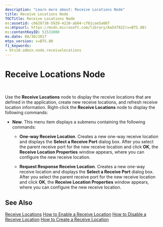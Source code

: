 ```yaml
---
description: "Learn more about: Receive Locations Node"
title: Receive Locations Node
TOCTitle: Receive Locations Node
ms:assetid: c6628738-5929-4220-ab04-cf01cae5a007
ms:mtpsurl: https://msdn.microsoft.com/library/Aa547922(v=BTS.80)
ms:contentKeyID: 51531088
ms.date: 08/30/2017
mtps_version: v=BTS.80
f1_keywords:
- bts10.admin.node.receivelocations
---
```


# Receive Locations Node

 

Use the **Receive Locations** node to display the receive locations that are defined in the application, create new receive locations, and refresh receive location information. Right-click the **Receive Locations** node to display the following commands:

  - **New**. This menu item displays a submenu containing the following commands:
    
      - **One-way Receive Location**. Creates a new one-way receive location and displays the **Select a Receive Port** dialog box. After you select the parent receive port for the new receive location and click **OK**, the **Receive Location Properties** window appears, where you can configure the new receive location.
    
      - **Request Response Receive Location**. Creates a new one-way receive location and displays the **Select a Receive Port** dialog box. After you select the parent receive port for the new receive location and click **OK**, the **Receive Location Properties** window appears, where you can configure the new receive location.

## See Also

[Receive Locations](https://msdn.microsoft.com/library/aa578407\(v=bts.80\))  
[How to Enable a Receive Location](https://msdn.microsoft.com/library/aa561716\(v=bts.80\))  
[How to Disable a Receive Location](https://msdn.microsoft.com/library/aa547073\(v=bts.80\))  
[How to Create a Receive Location](https://msdn.microsoft.com/library/aa561757\(v=bts.80\))

